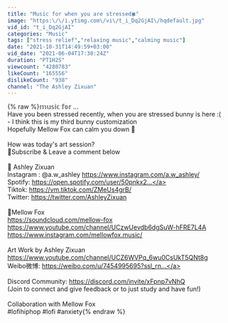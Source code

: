 ```yaml
---
title: "Music for when you are stressed🍀"
image: "https:\/\/i.ytimg.com\/vi\/t_i_Dq2GjAI\/hqdefault.jpg"
vid_id: "t_i_Dq2GjAI"
categories: "Music"
tags: ["stress relief","relaxing music","calming music"]
date: "2021-10-31T14:49:59+03:00"
vid_date: "2021-06-04T17:30:24Z"
duration: "PT1H2S"
viewcount: "4280783"
likeCount: "165556"
dislikeCount: "938"
channel: "The Ashley Zixuan"
---
```

{% raw %}𝕞𝕦𝕤𝕚𝕔 𝕗𝕠𝕣 ...<br />Have you been stressed recently, when you are stressed bunny is here :(<br />- I think this is my third bunny customization<br />Hopefully Mellow Fox can calm you down 🦊<br /><br />How was today's art session?<br />🌱Subscribe &amp; Leave a comment below<br /><br />👋 Ashley Zixuan<br />Instagram : @a.w_ashley <a rel="nofollow" target="blank" href="https://www.instagram.com/a.w_ashley/">https://www.instagram.com/a.w_ashley/</a><br />Spotify: <a rel="nofollow" target="blank" href="https://open.spotify.com/user/50pnkx2...">https://open.spotify.com/user/50pnkx2...</a><br />Tiktok: <a rel="nofollow" target="blank" href="https://vm.tiktok.com/ZMeUs4grB/">https://vm.tiktok.com/ZMeUs4grB/</a><br />Twitter: <a rel="nofollow" target="blank" href="https://twitter.com/AshleyZixuan">https://twitter.com/AshleyZixuan</a><br /><br />🦊Mellow Fox<br /><a rel="nofollow" target="blank" href="https://soundcloud.com/mellow-fox">https://soundcloud.com/mellow-fox</a><br /><a rel="nofollow" target="blank" href="https://www.youtube.com/channel/UCzwUevdb6dgSuW-hFRE7L4A">https://www.youtube.com/channel/UCzwUevdb6dgSuW-hFRE7L4A</a><br /><a rel="nofollow" target="blank" href="https://www.instagram.com/mellowfox.music/">https://www.instagram.com/mellowfox.music/</a><br /><br />Art Work by Ashley Zixuan<br /><a rel="nofollow" target="blank" href="https://www.youtube.com/channel/UCZ6WVPq_6wu0CsUkT5QNt8g">https://www.youtube.com/channel/UCZ6WVPq_6wu0CsUkT5QNt8g</a><br />Weibo微博: <a rel="nofollow" target="blank" href="https://weibo.com/u/7454995695?ssl_rn...">https://weibo.com/u/7454995695?ssl_rn...</a><br /><br />Discord Community: <a rel="nofollow" target="blank" href="https://discord.com/invite/xFpnp7vNhQ">https://discord.com/invite/xFpnp7vNhQ</a><br />(Join to connect and give feedback or to just study and have fun!)<br /><br />Collaboration with Mellow Fox<br />#lofihiphop #lofi #anxiety{% endraw %}
